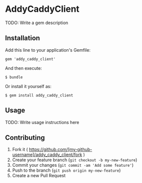 # AddyCaddyClient

TODO: Write a gem description

## Installation

Add this line to your application's Gemfile:

    gem 'addy_caddy_client'

And then execute:

    $ bundle

Or install it yourself as:

    $ gem install addy_caddy_client

## Usage

TODO: Write usage instructions here

## Contributing

1. Fork it ( https://github.com/[my-github-username]/addy_caddy_client/fork )
2. Create your feature branch (`git checkout -b my-new-feature`)
3. Commit your changes (`git commit -am 'Add some feature'`)
4. Push to the branch (`git push origin my-new-feature`)
5. Create a new Pull Request
